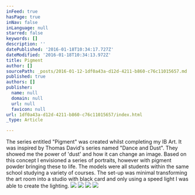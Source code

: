 ```yaml
---
inFeed: true
hasPage: true
inNav: false
inLanguage: null
starred: false
keywords: []
description: ''
datePublished: '2016-01-18T10:34:17.727Z'
dateModified: '2016-01-18T10:34:13.972Z'
title: Pigment
author: []
sourcePath: _posts/2016-01-12-1df0a43a-d12d-4211-b860-c76c11015657.md
published: true
authors: []
publisher:
  name: null
  domain: null
  url: null
  favicon: null
url: 1df0a43a-d12d-4211-b860-c76c11015657/index.html
_type: Article

---
```

The series entitled "Pigment" was created whilst completing my IB Art. It was inspired by Thomas David's series named "Dance and Dust". They showed me the power of 'dust' and how it can change an image.
Based on this concept I envisioned a series of portraits, however with pigment powder bringing these to life. The models were all students within the same school studying a variety of courses.
The set-up was minimal transforming the art room into a studio with black card and only using a speed light I was able to create the lighting.
![](https://s3-us-west-2.amazonaws.com/the-grid-img/p/00ef06ce026d4992fb48c4d9a4fca337aa1bebcd.jpg)
![](https://s3-us-west-2.amazonaws.com/the-grid-img/p/3808e7bb6318777e9a37c2e390ef267e0db09951.jpg)
![](https://s3-us-west-2.amazonaws.com/the-grid-img/p/ef9dd2dc57b0b5c64572cda013d8e4bc33aa389f.jpg)
![](https://s3-us-west-2.amazonaws.com/the-grid-img/p/d7f868e8a2b8b8827830a7c667a3a7c0d68020b1.jpg)